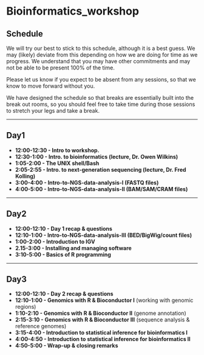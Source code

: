 
# Bioinformatics_workshop

## Schedule

We will try our best to stick to this schedule, although it is a best guess. We may (likely) deviate from this depending on how we are doing for time as we progress. We understand that you may have other commitments and may not be able to be present 100% of the time.

Please let us know if you expect to be absent from any sessions, so that we know to move forward without you.

We have designed the schedule so that breaks are essentially built into the break out rooms, so you should feel free to take time during those sessions to stretch your legs and take a break.

---

## Day1
- **12:00-12:30 - Intro to workshop.**
- **12:30-1:00 - Intro. to bioinformatics (lecture, Dr. Owen Wilkins)**
- **1:05-2:00 - The UNIX shell/Bash**
- **2:05-2:55 - Intro. to next-generation sequencing (lecture, Dr. Fred Kolling)**
- **3:00-4:00 - Intro-to-NGS-data-analysis-I (FASTQ files)**  
- **4:00-5:00 - Intro-to-NGS-data-analysis-II (BAM/SAM/CRAM files)**

---

## Day2

- **12:00-12:10 - Day 1 recap & questions**
- **12:10-1:00 - Intro-to-NGS-data-analysis-III (BED/BigWig/count files)**  
- **1:00-2:00 - Introduction to IGV**
- **2.15-3:00 - Installing and managing software**  
- **3:10-5:00 - Basics of R programming**

---

## Day3

- **12:00-12:10 - Day 2 recap & questions**
- **12:10-1:00 - Genomics with R & Bioconductor I** (working with genomic regions)
- **1:10-2:10 - Genomics with R & Bioconductor II** (genome annotation)
- **2:15-3:10 - Genomics with R & Bioconductor III** (sequence analysis & reference genomes)
- **3:15-4:00 - Introduction to statistical inference for bioinformatics I**
- **4:00-4:50 - Introduction to statistical inference for bioinformatics II**
- **4:50-5:00 - Wrap-up & closing remarks**
